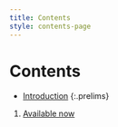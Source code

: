 ```yaml
---
title: Contents
style: contents-page
---
```


# Contents

*	[Introduction](0-5-introduction.html)
{:.prelims}

1.	[Available now](1.html)
